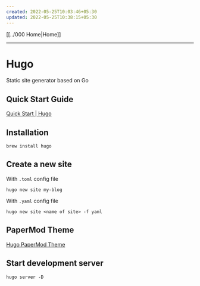 ```yaml
---
created: 2022-05-25T10:03:46+05:30
updated: 2022-05-25T10:38:15+05:30
---
```

[[../000 Home|Home]]

---
# Hugo
Static site generator based on Go
## Quick Start Guide
[Quick Start | Hugo](https://gohugo.io/getting-started/quick-start/)

## Installation
```
brew install hugo
```

## Create a new site
With `.toml` config file
```
hugo new site my-blog
```
With `.yaml` config file
```
hugo new site <name of site> -f yaml
```

## PaperMod Theme
[Hugo PaperMod Theme](https://github.com/adityatelange/hugo-PaperMod)

## Start development server
```
hugo server -D
```